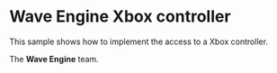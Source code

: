 # Wave Engine Xbox controller

This sample shows how to implement the access to a Xbox controller.
  

The **Wave Engine** team. 